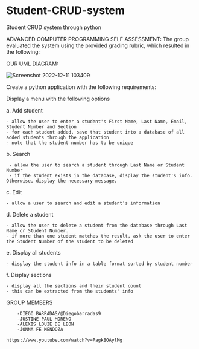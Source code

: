 # Student-CRUD-system
Student CRUD system through python


ADVANCED COMPUTER PROGRAMMING 
SELF ASSESSMENT:
        The group evaluated the system using the provided grading rubric, which resulted in the following:
        
        
        
        
OUR UML DIAGRAM:

   ![Screenshot 2022-12-11 103409](https://user-images.githubusercontent.com/113688992/206883742-a9029bc3-4861-46f6-b04f-4c66a15d14f3.png)

Create a python application with the following requirements:

Display a menu with the following options

a. Add student

    - allow the user to enter a student's First Name, Last Name, Email, Student Number and Section
    - for each student added, save that student into a database of all added students through the application
    - note that the student number has to be unique
b. Search

     - allow the user to search a student through Last Name or Student Number
     - if the student exists in the database, display the student's info. Otherwise, display the necessary message.

c. Edit

    - allow a user to search and edit a student's information


d. Delete a student

    - allow the user to delete a student from the database through Last Name or Student Number.
    - if more than one student matches the result, ask the user to enter the Student Number of the student to be deleted

e. Display all students

    - display the student info in a table format sorted by student number

f. Display sections

    - display all the sections and their student count
    - this can be extracted from the students' info
    
GROUP MEMBERS


        -DIEGO BARRADAS/@Diegobarradas9
        -JUSTINE PAUL MORENO
        -ALEXIS LOUIE DE LEON
        -JONNA FE MENDOZA
        
    https://www.youtube.com/watch?v=Pagk8OAylMg
    

